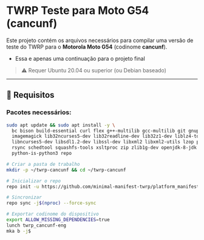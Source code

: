 # TWRP Teste para Moto G54 (cancunf)

Este projeto contém os arquivos necessários para compilar uma versão de teste do TWRP para o **Motorola Moto G54** (codinome **cancunf**).

- Essa e apenas uma continuação para o projeto final

> ⚠️ Requer Ubuntu 20.04 ou superior (ou Debian baseado)

---

## 🔧 Requisitos

### Pacotes necessários:

```bash
sudo apt update && sudo apt install -y \
  bc bison build-essential curl flex g++-multilib gcc-multilib git gnupg gperf \
  imagemagick lib32ncurses5-dev lib32readline-dev lib32z1-dev liblz4-tool \
  libncurses5-dev libsdl1.2-dev libssl-dev libxml2 libxml2-utils lzop pngcrush \
  rsync schedtool squashfs-tools xsltproc zip zlib1g-dev openjdk-8-jdk \
  python-is-python3 repo

# Criar a pasta de trabalho
mkdir -p ~/twrp-cancunf && cd ~/twrp-cancunf

# Inicializar o repo
repo init -u https://github.com/minimal-manifest-twrp/platform_manifest_twrp_aosp.git -b twrp-12.1

# Sincronizar
repo sync -j$(nproc) --force-sync

# Exportar codinome do dispositivo
export ALLOW_MISSING_DEPENDENCIES=true
lunch twrp_cancunf-eng
mka b -j$
